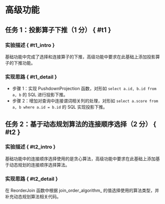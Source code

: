 # 高级功能

## 任务 1：投影算子下推（1 分） { #t1 }

### 实验描述 { #t1_intro }

基础功能中完成了选择和连接算子的下推，高级功能中要求在此基础上添加投影算子的下推功能。

### 实现思路 { #t1_detail }

-   步骤 1：实现 PushdownProjection 函数，对形如 `select a.id, b.id from a, b` 的 SQL 进行投影下推。
-   步骤 2：增加对查询中连接谓词相关列的处理，对形如 `select a.score from a, b where a.id = b.id` 的 SQL 实现投影下推。

## 任务 2：基于动态规划算法的连接顺序选择（2 分） { #t2 }

### 实验描述 { #t2_intro }

基础功能中的连接顺序选择使用的是贪心算法，高级功能中要求在此基础上添加基于动态规划的连接顺序选择算法。

### 实现思路 { #t2_detail }

在 ReorderJoin 函数中根据 join_order_algorithm\_ 的值选择使用的算法类型，并补充动态规划算法相关代码。

